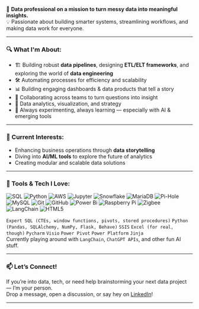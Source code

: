🎯 **Data professional on a mission to turn messy data into meaningful insights.**  
💡 Passionate about building smarter systems, streamlining workflows, and making data work for everyone.

---

### 🔍 What I'm About:
- 🏗️ Building robust **data pipelines**, designing **ETL/ELT frameworks**, and exploring the world of **data engineering**  
- 🛠️ Automating processes for efficiency and scalability
- 📊 Building engaging dashboards & data products that tell a story
- 🤝 Collaborating across teams to turn questions into insight
- 🧠 Data analytics, visualization, and strategy
- 🧪 Always experimenting, always learning — especially with AI & emerging tools

---

### 🚀 Current Interests:
- Enhancing business operations through **data storytelling**  
- Diving into **AI/ML tools** to explore the future of analytics  
- Creating modular and scalable data solutions  

---

### 🔧 Tools & Tech I Love:
![SQL](https://img.shields.io/badge/-SQL-informational?style=for-the-badge&logo=postgresql&logoColor=white&color=336791)  ![Python](https://img.shields.io/badge/python-3670A0?style=for-the-badge&logo=python&logoColor=ffdd54) ![AWS](https://img.shields.io/badge/AWS-%23FF9900.svg?style=for-the-badge&logo=amazon-aws&logoColor=white) ![Jupyter](https://img.shields.io/badge/-Jupyter-informational?style=for-the-badge&logo=jupyter&logoColor=white&color=F37726) ![Snowflake](https://img.shields.io/badge/-Snowflake-informational?style=for-the-badge&logo=snowflake&logoColor=white&color=56B9EB) ![MariaDB](https://img.shields.io/badge/MariaDB-003545?style=for-the-badge&logo=mariadb&logoColor=white) ![Pi-Hole](https://img.shields.io/badge/pihole-%2396060C.svg?style=for-the-badge&logo=pi-hole&logoColor=white)  ![MySQL](https://img.shields.io/badge/mysql-4479A1.svg?style=for-the-badge&logo=mysql&logoColor=white) ![Git](https://img.shields.io/badge/git-%23F05033.svg?style=for-the-badge&logo=git&logoColor=white) ![GitHub](https://img.shields.io/badge/github-%23121011.svg?style=for-the-badge&logo=github&logoColor=white) ![Power Bi](https://img.shields.io/badge/power_bi-F2C811?style=for-the-badge&logo=powerbi&logoColor=black) ![Raspberry Pi](https://img.shields.io/badge/-Raspberry_Pi-C51A4A?style=for-the-badge&logo=Raspberry-Pi) ![Zigbee](https://img.shields.io/badge/zigbee-%23EB0443.svg?style=for-the-badge&logo=zigbee&logoColor=white) ![LangChain](https://img.shields.io/badge/-LangChain-informational?style=for-the-badge&logo=lightning&logoColor=white&color=2E86AB) ![HTML5](https://img.shields.io/badge/html5-%23E34F26.svg?style=for-the-badge&logo=html5&logoColor=white)

`Expert SQL (CTEs, window functions, pivots, stored procedures)` `Python (Pandas, SQLAlchemy, NumPy, Flask, Behave)` `SSIS` `Excel (for real, though)` `Pycharm` `Visio` `Power Pivot` `Power Platform` `Jinja`  
Currently playing around with `LangChain`, `ChatGPT APIs`, and other fun AI stuff.

---

### 📫 Let’s Connect!
If you’re into data, tech, or need help brainstorming your next data project — I’m your person.  
Drop a message, open a discussion, or say hey on [LinkedIn]([https://www.linkedin.com/in/yourprofile](https://www.linkedin.com/in/philipschims/))!

---

